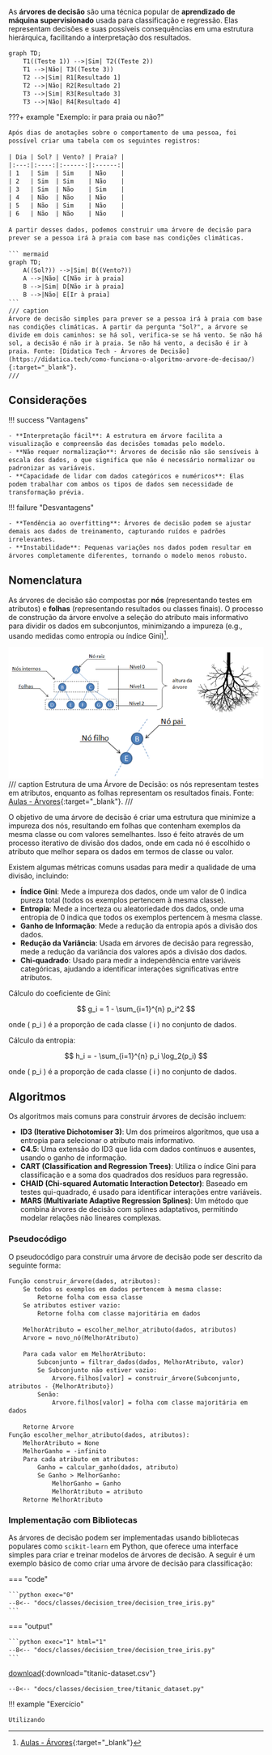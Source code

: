 
As **árvores de decisão** são uma técnica popular de **aprendizado de máquina supervisionado** usada para classificação e regressão. Elas representam decisões e suas possíveis consequências em uma estrutura hierárquica, facilitando a interpretação dos resultados.

``` mermaid
graph TD;
    T1((Teste 1)) -->|Sim| T2((Teste 2))
    T1 -->|Não| T3((Teste 3))
    T2 -->|Sim| R1[Resultado 1]
    T2 -->|Não| R2[Resultado 2]
    T3 -->|Sim| R3[Resultado 3]
    T3 -->|Não| R4[Resultado 4]
```

???+ example "Exemplo: ir para praia ou não?"

    Após dias de anotações sobre o comportamento de uma pessoa, foi possível criar uma tabela com os seguintes registros:

    | Dia | Sol? | Vento? | Praia? |
    |:---:|:----:|:------:|:------:|
    | 1   | Sim  | Sim    | Não    |
    | 2   | Sim  | Sim    | Não    |
    | 3   | Sim  | Não    | Sim    |
    | 4   | Não  | Não    | Não    |
    | 5   | Não  | Sim    | Não    |
    | 6   | Não  | Não    | Não    |

    A partir desses dados, podemos construir uma árvore de decisão para prever se a pessoa irá à praia com base nas condições climáticas.

    ``` mermaid
    graph TD;
        A((Sol?)) -->|Sim| B((Vento?))
        A -->|Não| C[Não ir à praia]
        B -->|Sim| D[Não ir à praia]
        B -->|Não| E[Ir à praia]
    ```
    /// caption
    Árvore de decisão simples para prever se a pessoa irá à praia com base nas condições climáticas. A partir da pergunta "Sol?", a árvore se divide em dois caminhos: se há sol, verifica-se se há vento. Se não há sol, a decisão é não ir à praia. Se não há vento, a decisão é ir à praia. Fonte: [Didatica Tech - Árvores de Decisão](https://didatica.tech/como-funciona-o-algoritmo-arvore-de-decisao/){:target="_blank"}.
    ///

## Considerações

!!! success "Vantagens"

    - **Interpretação fácil**: A estrutura em árvore facilita a visualização e compreensão das decisões tomadas pelo modelo.
    - **Não requer normalização**: Árvores de decisão não são sensíveis à escala dos dados, o que significa que não é necessário normalizar ou padronizar as variáveis.
    - **Capacidade de lidar com dados categóricos e numéricos**: Elas podem trabalhar com ambos os tipos de dados sem necessidade de transformação prévia.

!!! failure "Desvantagens"

    - **Tendência ao overfitting**: Árvores de decisão podem se ajustar demais aos dados de treinamento, capturando ruídos e padrões irrelevantes.
    - **Instabilidade**: Pequenas variações nos dados podem resultar em árvores completamente diferentes, tornando o modelo menos robusto.

## Nomenclatura

As árvores de decisão são compostas por **nós** (representando testes em atributos) e **folhas** (representando resultados ou classes finais). O processo de construção da árvore envolve a seleção do atributo mais informativo para dividir os dados em subconjuntos, minimizando a impureza (e.g., usando medidas como entropia ou índice Gini)[^1].

![Estrutura de uma Árvore de Decisão](decision_tree_structure.png)
/// caption
Estrutura de uma Árvore de Decisão: os nós representam testes em atributos, enquanto as folhas representam os resultados finais. Fonte: [Aulas - Árvores](https://saulo.arisa.com.br/wiki/index.php/%C3%81rvores){:target="_blank"}.
///

O objetivo de uma árvore de decisão é criar uma estrutura que minimize a impureza dos nós, resultando em folhas que contenham exemplos da mesma classe ou com valores semelhantes. Isso é feito através de um processo iterativo de divisão dos dados, onde em cada nó é escolhido o atributo que melhor separa os dados em termos de classe ou valor.

Existem algumas métricas comuns usadas para medir a qualidade de uma divisão, incluindo:

- **Índice Gini**: Mede a impureza dos dados, onde um valor de 0 indica pureza total (todos os exemplos pertencem à mesma classe).
- **Entropia**: Mede a incerteza ou aleatoriedade dos dados, onde uma entropia de 0 indica que todos os exemplos pertencem à mesma classe.
- **Ganho de Informação**: Mede a redução da entropia após a divisão dos dados.
- **Redução da Variância**: Usada em árvores de decisão para regressão, mede a redução da variância dos valores após a divisão dos dados.
- **Chi-quadrado**: Usado para medir a independência entre variáveis categóricas, ajudando a identificar interações significativas entre atributos.


Cálculo do coeficiente de Gini:

$$
g_i = 1 - \sum_{i=1}^{n} p_i^2
$$

onde \( p_i \) é a proporção de cada classe \( i \) no conjunto de dados.

Cálculo da entropia:

$$
h_i = - \sum_{i=1}^{n} p_i \log_2(p_i)
$$

onde \( p_i \) é a proporção de cada classe \( i \) no conjunto de dados.


## Algoritmos

Os algoritmos mais comuns para construir árvores de decisão incluem:

- **ID3 (Iterative Dichotomiser 3)**: Um dos primeiros algoritmos, que usa a entropia para selecionar o atributo mais informativo.
- **C4.5**: Uma extensão do ID3 que lida com dados contínuos e ausentes, usando o ganho de informação.
- **CART (Classification and Regression Trees)**: Utiliza o índice Gini para classificação e a soma dos quadrados dos resíduos para regressão.
- **CHAID (Chi-squared Automatic Interaction Detector)**: Baseado em testes qui-quadrado, é usado para identificar interações entre variáveis.
- **MARS (Multivariate Adaptive Regression Splines)**: Um método que combina árvores de decisão com splines adaptativos, permitindo modelar relações não lineares complexas.


### Pseudocódigo
O pseudocódigo para construir uma árvore de decisão pode ser descrito da seguinte forma:
```plaintext
Função construir_árvore(dados, atributos):
    Se todos os exemplos em dados pertencem à mesma classe:
        Retorne folha com essa classe
    Se atributos estiver vazio:
        Retorne folha com classe majoritária em dados

    MelhorAtributo = escolher_melhor_atributo(dados, atributos)
    Arvore = novo_nó(MelhorAtributo)

    Para cada valor em MelhorAtributo:
        Subconjunto = filtrar_dados(dados, MelhorAtributo, valor)
        Se Subconjunto não estiver vazio:
            Arvore.filhos[valor] = construir_árvore(Subconjunto, atributos - {MelhorAtributo})
        Senão:
            Arvore.filhos[valor] = folha com classe majoritária em dados

    Retorne Arvore
Função escolher_melhor_atributo(dados, atributos):
    MelhorAtributo = None
    MelhorGanho = -infinito
    Para cada atributo em atributos:
        Ganho = calcular_ganho(dados, atributo)
        Se Ganho > MelhorGanho:
            MelhorGanho = Ganho
            MelhorAtributo = atributo
    Retorne MelhorAtributo
```

### Implementação com Bibliotecas

As árvores de decisão podem ser implementadas usando bibliotecas populares como `scikit-learn` em Python, que oferece uma interface simples para criar e treinar modelos de árvores de decisão. A seguir é um exemplo básico de como criar uma árvore de decisão para classificação:

=== "code"

    ```python exec="0"
    --8<-- "docs/classes/decision_tree/decision_tree_iris.py"
    ```

=== "output"

    ```python exec="1" html="1"
    --8<-- "docs/classes/decision_tree/decision_tree_iris.py"
    ```

[download](../../assets/data/kaggle/titanic-dataset.csv){:download="titanic-dataset.csv"}

```pyodide install="pandas,scikit-learn,kagglehub" exec="on" html="1"
--8<-- "docs/classes/decision_tree/titanic_dataset.py"
```


!!! example "Exercício"

    Utilizando


[^1]: [Aulas - Árvores](https://saulo.arisa.com.br/wiki/index.php/%C3%81rvores){:target="_blank"}
[^2]: [Didatica Tech - Árvores de Decisão](https://didatica.tech/como-funciona-o-algoritmo-arvore-de-decisao/){:target="_blank"}
